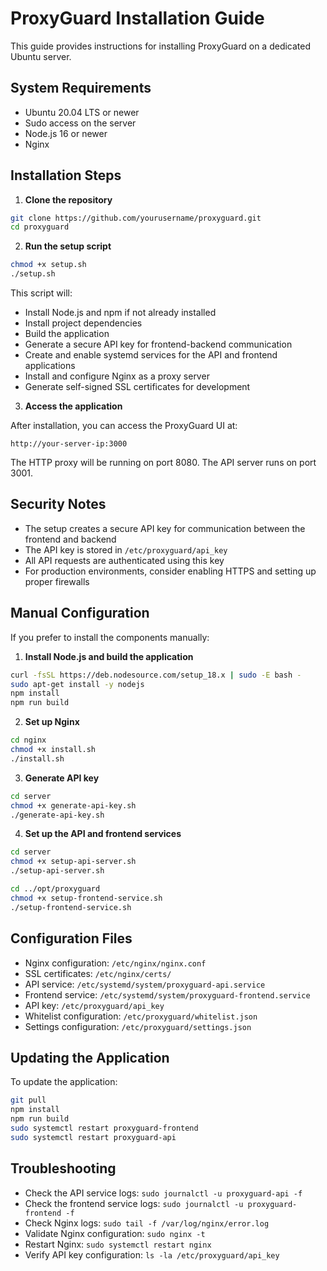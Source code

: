 
# ProxyGuard Installation Guide

This guide provides instructions for installing ProxyGuard on a dedicated Ubuntu server.

## System Requirements

- Ubuntu 20.04 LTS or newer
- Sudo access on the server
- Node.js 16 or newer
- Nginx

## Installation Steps

1. **Clone the repository**

```bash
git clone https://github.com/yourusername/proxyguard.git
cd proxyguard
```

2. **Run the setup script**

```bash
chmod +x setup.sh
./setup.sh
```

This script will:
- Install Node.js and npm if not already installed
- Install project dependencies
- Build the application
- Generate a secure API key for frontend-backend communication
- Create and enable systemd services for the API and frontend applications
- Install and configure Nginx as a proxy server
- Generate self-signed SSL certificates for development

3. **Access the application**

After installation, you can access the ProxyGuard UI at:

```
http://your-server-ip:3000
```

The HTTP proxy will be running on port 8080.
The API server runs on port 3001.

## Security Notes

- The setup creates a secure API key for communication between the frontend and backend
- The API key is stored in `/etc/proxyguard/api_key`
- All API requests are authenticated using this key
- For production environments, consider enabling HTTPS and setting up proper firewalls

## Manual Configuration

If you prefer to install the components manually:

1. **Install Node.js and build the application**

```bash
curl -fsSL https://deb.nodesource.com/setup_18.x | sudo -E bash -
sudo apt-get install -y nodejs
npm install
npm run build
```

2. **Set up Nginx**

```bash
cd nginx
chmod +x install.sh
./install.sh
```

3. **Generate API key**

```bash
cd server
chmod +x generate-api-key.sh
./generate-api-key.sh
```

4. **Set up the API and frontend services**

```bash
cd server
chmod +x setup-api-server.sh
./setup-api-server.sh

cd ../opt/proxyguard
chmod +x setup-frontend-service.sh
./setup-frontend-service.sh
```

## Configuration Files

- Nginx configuration: `/etc/nginx/nginx.conf`
- SSL certificates: `/etc/nginx/certs/`
- API service: `/etc/systemd/system/proxyguard-api.service`
- Frontend service: `/etc/systemd/system/proxyguard-frontend.service`
- API key: `/etc/proxyguard/api_key`
- Whitelist configuration: `/etc/proxyguard/whitelist.json`
- Settings configuration: `/etc/proxyguard/settings.json`

## Updating the Application

To update the application:

```bash
git pull
npm install
npm run build
sudo systemctl restart proxyguard-frontend
sudo systemctl restart proxyguard-api
```

## Troubleshooting

- Check the API service logs: `sudo journalctl -u proxyguard-api -f`
- Check the frontend service logs: `sudo journalctl -u proxyguard-frontend -f`
- Check Nginx logs: `sudo tail -f /var/log/nginx/error.log`
- Validate Nginx configuration: `sudo nginx -t`
- Restart Nginx: `sudo systemctl restart nginx`
- Verify API key configuration: `ls -la /etc/proxyguard/api_key`
